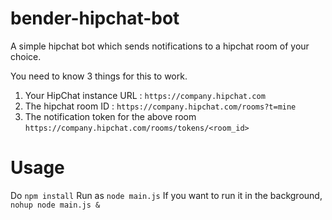 # bender-hipchat-bot

A simple hipchat bot which sends notifications to a hipchat room of your choice.

You need to know 3 things for this to work.

1) Your HipChat instance URL : ``` https://company.hipchat.com ```
2) The hipchat room ID : ``` https://company.hipchat.com/rooms?t=mine ```
3) The notification token for the above room ``` https://company.hipchat.com/rooms/tokens/<room_id> ```

# Usage
Do ``` npm install ```
Run as ``` node main.js ```
If you want to run it in the background, ``` nohup node main.js & ```